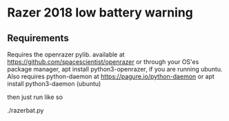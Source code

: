 Razer 2018 low battery warning
==============================


Requirements
------------


Requires the openrazer pylib. available at https://github.com/spacescientist/openrazer
or through your OS'es package manager, apt install python3-openrazer, if you are
running ubuntu.
Also requires python-daemon at https://pagure.io/python-daemon or
apt install python3-daemon (ubuntu)

then just run like so

./razerbat.py
